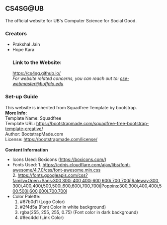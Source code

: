 <html>
<body>
<h2>CS4SG@UB</h2>
The official website for UB's Computer Science for Social Good.
<h3>Creators</h3>
<ul><li>Prakshal Jain</li>
<li>Hope Kara</li>
<h3>Link to the Website:</h3>
<a href = "https://cs4sg.github.io/" target="_blank">https://cs4sg.github.io/</a>
<br>
<i>For website related concerns, you can reach out to: <a href="mailto:cse-webmaster@buffalo.edu">cse-webmaster@buffalo.edu</a></i>
</ul>
  
<h3>Set-up Guide</h3>
This website is inherited from Squadfree Template by bootstrap.<br>
<b>More Info:</b><br>
Template Name: Squadfree<br>
Template URL: <a href = "https://bootstrapmade.com/squadfree-free-bootstrap-template-creative/" target = "_blank">https://bootstrapmade.com/squadfree-free-bootstrap-template-creative/</a><br>
Author: BootstrapMade.com<br>
License:  <a href = "https://bootstrapmade.com/license/" target = "_blank">https://bootstrapmade.com/license/</a><br><br>
<b>Content Information</b><br><ul>
<li>Icons Used: Boxicons (<a href = "https://boxicons.com/" target = "_blank">https://boxicons.com/</a>)</li>
<li>Fonts Used: 1. <a href = "https://cdnjs.cloudflare.com/ajax/libs/font-awesome/4.7.0/css/font-awesome.min.css" target = "_blank">https://cdnjs.cloudflare.com/ajax/libs/font-awesome/4.7.0/css/font-awesome.min.css</a><br>
  2. <a href = "https://fonts.googleapis.com/css?family=Open+Sans:300,300i,400,400i,600,600i,700,700i|Raleway:300,300i,400,400i,500,500i,600,600i,700,700i|Poppins:300,300i,400,400i,500,500i,600,600i,700,700i" target = "_blank">https://fonts.googleapis.com/css?family=Open+Sans:300,300i,400,400i,600,600i,700,700i|Raleway:300,300i,400,400i,500,500i,600,600i,700,700i|Poppins:300,300i,400,400i,500,500i,600,600i,700,700i</a>
  </li>
<li> Color Palette:<ol><li>#67b0d1 (Logo Color)</li><li>#2f4d5a (Font Color in white background)</li><li>rgba(255, 255, 255, 0.75) (Font color in dark background)</li><li>#8ec4dd (Link Color)</li></ol></li>
</body>
</html>
